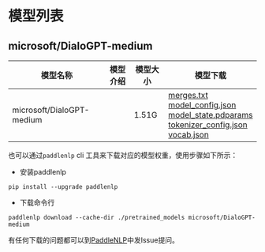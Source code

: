 #  模型列表

## microsoft/DialoGPT-medium

| 模型名称 | 模型介绍 | 模型大小  | 模型下载 |
| --- | --- | --- | --- |
|microsoft/DialoGPT-medium|  | 1.51G | [merges.txt](https://bj.bcebos.com/paddlenlp/models/community/microsoft/DialoGPT-medium/merges.txt)<br>[model_config.json](https://bj.bcebos.com/paddlenlp/models/community/microsoft/DialoGPT-medium/model_config.json)<br>[model_state.pdparams](https://bj.bcebos.com/paddlenlp/models/community/microsoft/DialoGPT-medium/model_state.pdparams)<br>[tokenizer_config.json](https://bj.bcebos.com/paddlenlp/models/community/microsoft/DialoGPT-medium/tokenizer_config.json)<br>[vocab.json](https://bj.bcebos.com/paddlenlp/models/community/microsoft/DialoGPT-medium/vocab.json) |

也可以通过`paddlenlp` cli 工具来下载对应的模型权重，使用步骤如下所示：

* 安装paddlenlp

```shell
pip install --upgrade paddlenlp
```

* 下载命令行

```shell
paddlenlp download --cache-dir ./pretrained_models microsoft/DialoGPT-medium
```

有任何下载的问题都可以到[PaddleNLP](https://github.com/PaddlePaddle/PaddleNLP)中发Issue提问。